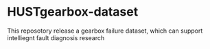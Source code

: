 # HUSTgearbox-dataset
This reposotory release a gearbox failure dataset, which can support intelliegnt fault diagnosis research
